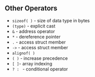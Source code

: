 ## Other Operators
- `sizeof( )` - size of data type in bytes
- `(type)` - explicit cast
- `&` - address operator
- `*` - dereference pointer
- `.` - access struct member
- `->` - access struct member
- `alignof( )`
- `( )` - increase precedence
- `[ ]`- array indexing
- `? : ` - conditional operator